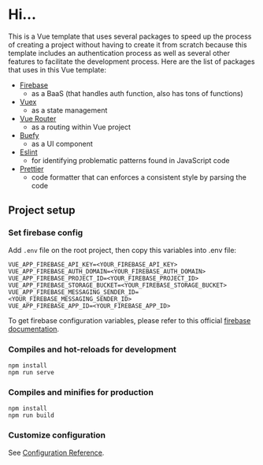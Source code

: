 # Hi...

This is a Vue template that uses several packages to speed up the process of creating a project without having to create it from scratch because this template includes an authentication process as well as several other features to facilitate the development process.
Here are the list of packages that uses in this Vue template:

- [Firebase](https://firebase.google.com/)
  - as a BaaS (that handles auth function, also has tons of functions)
- [Vuex](https://vuex.vuejs.org/)
  - as a state management
- [Vue Router](https://router.vuejs.org/)
  - as a routing within Vue project
- [Buefy](https://buefy.org/)
  - as a UI component
- [Eslint](https://eslint.org/)
  - for identifying problematic patterns found in JavaScript code
- [Prettier](https://prettier.io/)
  - code formatter that can enforces a consistent style by parsing the code

## Project setup

### Set firebase config

Add `.env` file on the root project, then copy this variables into .env file:

```
VUE_APP_FIREBASE_API_KEY=<YOUR_FIREBASE_API_KEY>
VUE_APP_FIREBASE_AUTH_DOMAIN=<YOUR_FIREBASE_AUTH_DOMAIN>
VUE_APP_FIREBASE_PROJECT_ID=<YOUR_FIREBASE_PROJECT_ID>
VUE_APP_FIREBASE_STORAGE_BUCKET=<YOUR_FIREBASE_STORAGE_BUCKET>
VUE_APP_FIREBASE_MESSAGING_SENDER_ID=<YOUR_FIREBASE_MESSAGING_SENDER_ID>
VUE_APP_FIREBASE_APP_ID=<YOUR_FIREBASE_APP_ID>
```

To get firebase configuration variables, please refer to this official [firebase documentation](https://firebase.google.com/docs/web/learn-more#config-object).

### Compiles and hot-reloads for development

```
npm install
npm run serve
```

### Compiles and minifies for production

```
npm install
npm run build
```

### Customize configuration

See [Configuration Reference](https://cli.vuejs.org/config/).
